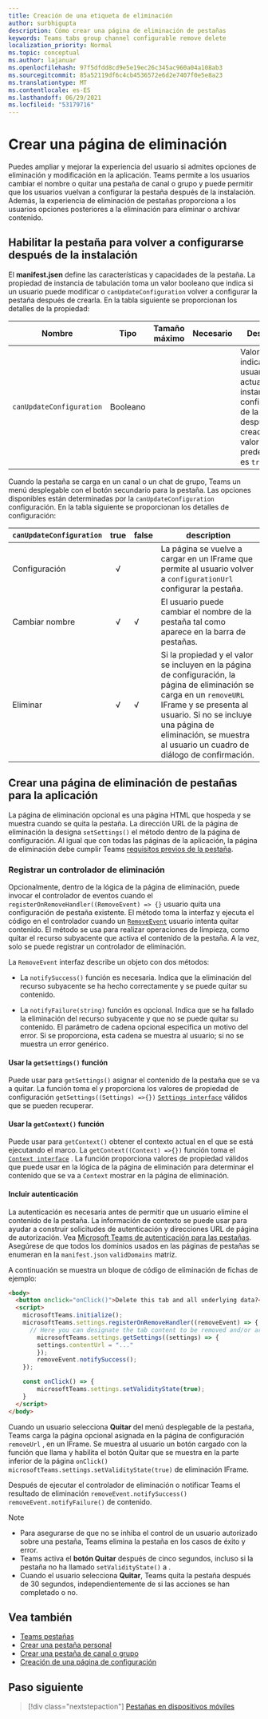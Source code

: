 ```yaml
---
title: Creación de una etiqueta de eliminación
author: surbhigupta
description: Cómo crear una página de eliminación de pestañas
keywords: Teams tabs group channel configurable remove delete
localization_priority: Normal
ms.topic: conceptual
ms.author: lajanuar
ms.openlocfilehash: 97f5dfdd8cd9e5e19ec26c345ac960a04a108ab3
ms.sourcegitcommit: 85a52119df6c4cb4536572e6d2e7407f0e5e8a23
ms.translationtype: MT
ms.contentlocale: es-ES
ms.lasthandoff: 06/29/2021
ms.locfileid: "53179716"
---
```

# <a name="create-a-removal-page"></a>Crear una página de eliminación

Puedes ampliar y mejorar la experiencia del usuario si admites opciones de eliminación y modificación en la aplicación. Teams permite a los usuarios cambiar el nombre o quitar una pestaña de canal o grupo y puede permitir que los usuarios vuelvan a configurar la pestaña después de la instalación. Además, la experiencia de eliminación de pestañas proporciona a los usuarios opciones posteriores a la eliminación para eliminar o archivar contenido.

## <a name="enable-your-tab-to-be-reconfigured-after-installation"></a>Habilitar la pestaña para volver a configurarse después de la instalación

El **manifest.jsen** define las características y capacidades de la pestaña. La propiedad de instancia de tabulación toma un valor booleano que indica si un usuario puede modificar o `canUpdateConfiguration` volver a configurar la pestaña después de crearla. En la tabla siguiente se proporcionan los detalles de la propiedad:

|Nombre| Tipo| Tamaño máximo | Necesario | Descripción|
|---|---|---|---|---|
|`canUpdateConfiguration`|Booleano|||Valor que indica si el usuario puede actualizar una instancia de la configuración de la pestaña después de su creación. El valor predeterminado es `true`. |

Cuando la pestaña se carga en un canal o un chat de grupo, Teams un menú desplegable con el botón secundario para la pestaña. Las opciones disponibles están determinadas por la `canUpdateConfiguration` configuración. En la tabla siguiente se proporcionan los detalles de configuración:

| `canUpdateConfiguration`| true   | false | description |
| ----------------------- | :----: | ----- | ----------- |
|     Configuración            |   √    |       |La página se vuelve a cargar en un IFrame que permite al usuario volver a `configurationUrl` configurar la pestaña. |
|     Cambiar nombre              |   √    |   √   | El usuario puede cambiar el nombre de la pestaña tal como aparece en la barra de pestañas.          |
|     Eliminar               |   √    |   √   |  Si la propiedad y el valor se incluyen en la página de configuración, la página de eliminación se carga en un `removeURL` IFrame y se presenta al usuario.   Si no se incluye una página de eliminación, se muestra al usuario un cuadro de diálogo de confirmación.          |

## <a name="create-a-tab-removal-page-for-your-application"></a>Crear una página de eliminación de pestañas para la aplicación

La página de eliminación opcional es una página HTML que hospeda y se muestra cuando se quita la pestaña. La dirección URL de la página de eliminación la designa `setSettings()` el método dentro de la página de configuración. Al igual que con todas las páginas de la aplicación, la página de eliminación debe cumplir Teams [requisitos previos de la pestaña](../../../tabs/how-to/tab-requirements.md).

### <a name="register-a-remove-handler"></a>Registrar un controlador de eliminación

Opcionalmente, dentro de la lógica de la página de eliminación, puede invocar el controlador de eventos cuando el `registerOnRemoveHandler((RemoveEvent) => {}` usuario quita una configuración de pestaña existente. El método toma la interfaz y ejecuta el código en el controlador cuando un [`RemoveEvent`](/javascript/api/@microsoft/teams-js/microsoftteams.settings.removeevent?view=msteams-client-js-latest&preserve-view=true) usuario intenta quitar contenido. El método se usa para realizar operaciones de limpieza, como quitar el recurso subyacente que activa el contenido de la pestaña. A la vez, solo se puede registrar un controlador de eliminación.

La `RemoveEvent` interfaz describe un objeto con dos métodos:

* La `notifySuccess()` función es necesaria. Indica que la eliminación del recurso subyacente se ha hecho correctamente y se puede quitar su contenido.

* La `notifyFailure(string)` función es opcional. Indica que se ha fallado la eliminación del recurso subyacente y que no se puede quitar su contenido. El parámetro de cadena opcional especifica un motivo del error. Si se proporciona, esta cadena se muestra al usuario; si no se muestra un error genérico.

#### <a name="use-the-getsettings-function"></a>Usar la `getSettings()` función

Puede usar para `getSettings()` asignar el contenido de la pestaña que se va a quitar. La función toma el y proporciona los valores de propiedad de configuración `getSettings((Settings) =>{})` [`Settings interface`](/javascript/api/@microsoft/teams-js/microsoftteams.settings.settings?view=msteams-client-js-latest&preserve-view=true) válidos que se pueden recuperar.

#### <a name="use-the-getcontext-function"></a>Usar la `getContext()` función

Puede usar para `getContext()` obtener el contexto actual en el que se está ejecutando el marco. La `getContext((Context) =>{})` función toma el [`Context interface`](/javascript/api/@microsoft/teams-js/microsoftteams.context?view=msteams-client-js-latest&preserve-view=true) . La función proporciona valores de propiedad válidos que puede usar en la lógica de la página de eliminación para determinar el contenido que se va a `Context` mostrar en la página de eliminación.

#### <a name="include-authentication"></a>Incluir autenticación

La autenticación es necesaria antes de permitir que un usuario elimine el contenido de la pestaña. La información de contexto se puede usar para ayudar a construir solicitudes de autenticación y direcciones URL de página de autorización. Vea [Microsoft Teams de autenticación para las pestañas](~/tabs/how-to/authentication/auth-flow-tab.md). Asegúrese de que todos los dominios usados en las páginas de pestañas se enumeran en la `manifest.json` `validDomains` matriz.

A continuación se muestra un bloque de código de eliminación de fichas de ejemplo:

```html
<body>
  <button onclick="onClick()">Delete this tab and all underlying data?</button>
  <script>
    microsoftTeams.initialize();
    microsoftTeams.settings.registerOnRemoveHandler((removeEvent) => {
      // Here you can designate the tab content to be removed and/or archived.
        microsoftTeams.settings.getSettings((settings) => {
        settings.contentUrl = "..."
        });
        removeEvent.notifySuccess();
    });

    const onClick() => {
        microsoftTeams.settings.setValidityState(true);
    }
  </script>
</body>

```

Cuando un usuario selecciona **Quitar** del menú desplegable de la pestaña, Teams carga la página opcional asignada en la página de configuración `removeUrl` , en un IFrame.  Se muestra al usuario un botón cargado con la función que llama y habilita el botón Quitar que se muestra en la parte inferior de la página `onClick()` `microsoftTeams.settings.setValidityState(true)` de eliminación IFrame. 

Después de ejecutar el controlador de eliminación o notificar Teams el resultado de eliminación `removeEvent.notifySuccess()` `removeEvent.notifyFailure()` de contenido.

>[!NOTE]
> * Para asegurarse de que no se inhiba el control de un usuario autorizado sobre una pestaña, Teams elimina la pestaña en los casos de éxito y error.
> * Teams activa el **botón Quitar** después de cinco segundos, incluso si la pestaña no ha llamado `setValidityState()` a .
> * Cuando el usuario selecciona **Quitar**, Teams quita la pestaña después de 30 segundos, independientemente de si las acciones se han completado o no.

## <a name="see-also"></a>Vea también

* [Teams pestañas](~/tabs/what-are-tabs.md)
* [Crear una pestaña personal](~/tabs/how-to/create-personal-tab.md)
* [Crear una pestaña de canal o grupo](~/tabs/how-to/create-channel-group-tab.md)
* [Creación de una página de configuración](~/tabs/how-to/create-tab-pages/configuration-page.md)

## <a name="next-step"></a>Paso siguiente

> [!div class="nextstepaction"]
> [Pestañas en dispositivos móviles](~/tabs/design/tabs-mobile.md)